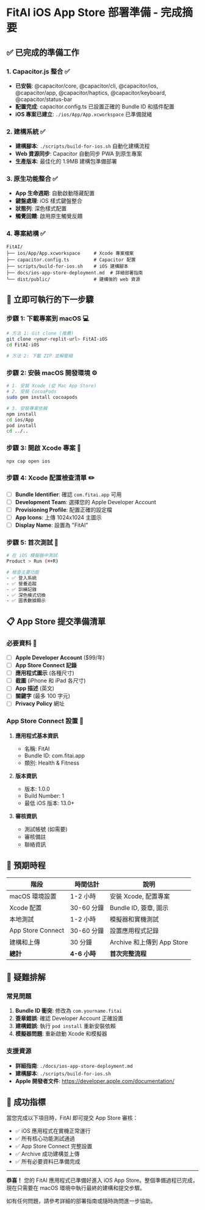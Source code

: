 # FitAI iOS App Store 部署準備 - 完成摘要

## ✅ 已完成的準備工作

### 1. Capacitor.js 整合 ✅
- **已安裝**: @capacitor/core, @capacitor/cli, @capacitor/ios, @capacitor/app, @capacitor/haptics, @capacitor/keyboard, @capacitor/status-bar
- **配置完成**: capacitor.config.ts 已設置正確的 Bundle ID 和插件配置
- **iOS 專案已建立**: `./ios/App/App.xcworkspace` 已準備就緒

### 2. 建構系統 ✅
- **建構腳本**: `./scripts/build-for-ios.sh` 自動化建構流程
- **Web 資源同步**: Capacitor 自動同步 PWA 到原生專案
- **生產版本**: 最佳化的 1.9MB 建構包準備部署

### 3. 原生功能整合 ✅
- **App 生命週期**: 自動啟動隱藏配置
- **鍵盤處理**: iOS 樣式鍵盤整合
- **狀態列**: 深色樣式配置
- **觸覺回饋**: 啟用原生觸覺反饋

### 4. 專案結構 ✅
```
FitAI/
├── ios/App/App.xcworkspace     # Xcode 專案檔案
├── capacitor.config.ts         # Capacitor 配置
├── scripts/build-for-ios.sh    # iOS 建構腳本
├── docs/ios-app-store-deployment.md  # 詳細部署指南
└── dist/public/                # 建構後的 web 資源
```

## 🚀 立即可執行的下一步驟

### 步驟 1: 下載專案到 macOS 💻
```bash
# 方法 1: Git clone (推薦)
git clone <your-replit-url> FitAI-iOS
cd FitAI-iOS

# 方法 2: 下載 ZIP 並解壓縮
```

### 步驟 2: 安裝 macOS 開發環境 ⚙️
```bash
# 1. 安裝 Xcode (從 Mac App Store)
# 2. 安裝 CocoaPods
sudo gem install cocoapods

# 3. 安裝專案依賴
npm install
cd ios/App
pod install
cd ../..
```

### 步驟 3: 開啟 Xcode 專案 📱
```bash
npx cap open ios
```

### 步驟 4: Xcode 配置檢查清單 ✏️
- [ ] **Bundle Identifier**: 確認 `com.fitai.app` 可用
- [ ] **Development Team**: 選擇您的 Apple Developer Account
- [ ] **Provisioning Profile**: 配置正確的設定檔
- [ ] **App Icons**: 上傳 1024x1024 主圖示
- [ ] **Display Name**: 設置為 "FitAI"

### 步驟 5: 首次測試 🧪
```bash
# 在 iOS 模擬器中測試
Product > Run (⌘+R)

# 檢查主要功能
- ✅ 登入系統
- ✅ 營養追蹤
- ✅ 訓練記錄
- ✅ 深色模式切換
- ✅ 圖表數據顯示
```

## 📋 App Store 提交準備清單

### 必要資料 📄
- [ ] **Apple Developer Account** ($99/年)
- [ ] **App Store Connect 記錄**
- [ ] **應用程式圖示** (各種尺寸)
- [ ] **截圖** (iPhone 和 iPad 各尺寸)
- [ ] **App 描述** (英文)
- [ ] **關鍵字** (最多 100 字元)
- [ ] **Privacy Policy** 網址

### App Store Connect 設置 🏪
1. **應用程式基本資訊**
   - 名稱: FitAI
   - Bundle ID: com.fitai.app
   - 類別: Health & Fitness

2. **版本資訊**
   - 版本: 1.0.0
   - Build Number: 1
   - 最低 iOS 版本: 13.0+

3. **審核資訊**
   - 測試帳號 (如需要)
   - 審核備註
   - 聯絡資訊

## 🎯 預期時程

| 階段 | 時間估計 | 說明 |
|------|----------|------|
| macOS 環境設置 | 1-2 小時 | 安裝 Xcode, 配置專案 |
| Xcode 配置 | 30-60 分鐘 | Bundle ID, 簽章, 圖示 |
| 本地測試 | 1-2 小時 | 模擬器和實機測試 |
| App Store Connect | 30-60 分鐘 | 設置應用程式記錄 |
| 建構和上傳 | 30 分鐘 | Archive 和上傳到 App Store |
| **總計** | **4-6 小時** | **首次完整流程** |

## 🔧 疑難排解

### 常見問題
1. **Bundle ID 衝突**: 修改為 `com.yourname.fitai`
2. **簽章錯誤**: 確認 Developer Account 正確設置
3. **建構錯誤**: 執行 `pod install` 重新安裝依賴
4. **模擬器問題**: 重新啟動 Xcode 和模擬器

### 支援資源
- **詳細指南**: `./docs/ios-app-store-deployment.md`
- **建構腳本**: `./scripts/build-for-ios.sh`
- **Apple 開發者文件**: https://developer.apple.com/documentation/

## 🎉 成功指標

當您完成以下項目時，FitAI 即可提交 App Store 審核：

- ✅ iOS 應用程式在實機正常運行
- ✅ 所有核心功能測試通過
- ✅ App Store Connect 完整設置
- ✅ Archive 成功建構並上傳
- ✅ 所有必要資料已準備完成

---

**恭喜！** 您的 FitAI 應用程式已準備好進入 iOS App Store。整個準備過程已完成，現在只需要在 macOS 環境中執行最終的建構和提交步驟。

如有任何問題，請參考詳細的部署指南或隨時詢問進一步協助。
